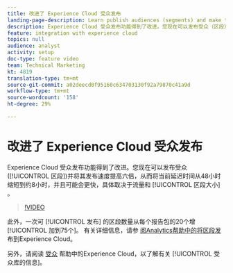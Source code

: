 ```yaml
---
title: 改进了 Experience Cloud 受众发布
landing-page-description: Learn publish audiences (segments) and make them available faster than ever.
description: Experience Cloud 受众发布功能得到了改进。您现在可以发布受众（区段）并将其发布速度提高六倍，从而将当前延迟时间从48小时缩短到约8小时，并且速度可能更快，具体取决于流量和区段大小。
feature: integration with experience cloud
topics: null
audience: analyst
activity: setup
doc-type: feature video
team: Technical Marketing
kt: 4819
translation-type: tm+mt
source-git-commit: a02deecd0f95160c634703130f92a79870c41a9d
workflow-type: tm+mt
source-wordcount: '158'
ht-degree: 29%

---
```



# 改进了 Experience Cloud 受众发布

Experience Cloud 受众发布功能得到了改进。您现在可以发布受众([!UICONTROL 区段])并将其发布速度提高六倍，从而将当前延迟时间从48小时缩短到约8小时，并且可能会更快，具体取决于流量和 [!UICONTROL 区段大小] 。

>[!VIDEO](https://video.tv.adobe.com/v/32842/?quality=12)

此外，一次可 [!UICONTROL 发布] 的区段数量从每个报告包的20个增 [!UICONTROL 加到75个]。
有关详细信息，请参 [阅Analytics帮助中的将区段发](https://docs.adobe.com/content/help/zh-Hans/analytics/components/segmentation/segmentation-workflow/seg-publish.html) 布到Experience Cloud。

另外，请阅读 [受众](https://docs.adobe.com/content/help/zh-Hans/core-services/interface/audiences/audience-library.html) 帮助中的Experience Cloud，以了解有关 [!UICONTROL 受众库的信息]。
